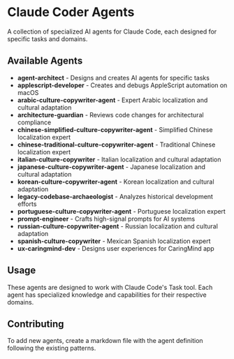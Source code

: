 # Claude Coder Agents

A collection of specialized AI agents for Claude Code, each designed for specific tasks and domains.

## Available Agents

- **agent-architect** - Designs and creates AI agents for specific tasks
- **applescript-developer** - Creates and debugs AppleScript automation on macOS
- **arabic-culture-copywriter-agent** - Expert Arabic localization and cultural adaptation
- **architecture-guardian** - Reviews code changes for architectural compliance
- **chinese-simplified-culture-copywriter-agent** - Simplified Chinese localization expert
- **chinese-traditional-culture-copywriter-agent** - Traditional Chinese localization expert
- **italian-culture-copywriter** - Italian localization and cultural adaptation
- **japanese-culture-copywriter-agent** - Japanese localization and cultural adaptation
- **korean-culture-copywriter-agent** - Korean localization and cultural adaptation
- **legacy-codebase-archaeologist** - Analyzes historical development efforts
- **portuguese-culture-copywriter-agent** - Portuguese localization expert
- **prompt-engineer** - Crafts high-signal prompts for AI systems
- **russian-culture-copywriter-agent** - Russian localization and cultural adaptation
- **spanish-culture-copywriter** - Mexican Spanish localization expert
- **ux-caringmind-dev** - Designs user experiences for CaringMind app

## Usage

These agents are designed to work with Claude Code's Task tool. Each agent has specialized knowledge and capabilities for their respective domains.

## Contributing

To add new agents, create a markdown file with the agent definition following the existing patterns.